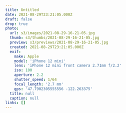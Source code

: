 ```yaml
---
title: Untitled
date: 2021-08-29T23:21:05.000Z
draft: false
drop: true
photo:
  url: s3/images/2021-08-29-16-21-05.jpg
  thumb: s3/thumbs/2021-08-29-16-21-05.jpg
  preview: s3/previews/2021-08-29-16-21-05.jpg
  created: 2021-08-29T23:21:05.000Z
  exif:
    make: Apple
    model: 'iPhone 12 mini'
    lens: 'iPhone 12 mini front camera 2.71mm f/2.2'
    iso: 100
    aperture: 2.2
    shutter_speed: 1/64
    focal_length: '2.7 mm'
    gps: '47.7902305555556 -122.263375'
  title: null
  caption: null
links: []
---
```

